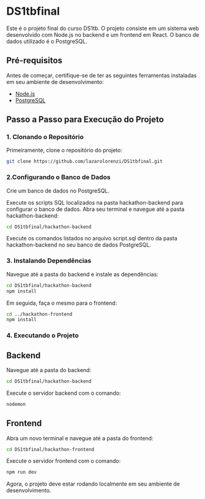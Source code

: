 # DS1tbfinal

Este é o projeto final do curso DS1tb. O projeto consiste em um sistema web desenvolvido com Node.js no backend e um frontend em React. O banco de dados utilizado é o PostgreSQL.

## Pré-requisitos

Antes de começar, certifique-se de ter as seguintes ferramentas instaladas em seu ambiente de desenvolvimento:

- [Node.js](https://nodejs.org/)
- [PostgreSQL](https://www.postgresql.org/)

## Passo a Passo para Execução do Projeto

### 1. Clonando o Repositório

Primeiramente, clone o repositório do projeto:

```bash
git clone https://github.com/lazarolorenzi/DS1tbfinal.git
```

### 2.Configurando o Banco de Dados
Crie um banco de dados no PostgreSQL.

Execute os scripts SQL localizados na pasta hackathon-backend para configurar o banco de dados. Abra seu terminal e navegue até a pasta hackathon-backend:

```bash
cd DS1tbfinal/hackathon-backend
```
Execute os comandos listados no arquivo script.sql dentro da pasta hackathon-backend no seu banco de dados PostgreSQL.

### 3. Instalando Dependências
Navegue até a pasta do backend e instale as dependências:

```bash
cd DS1tbfinal/hackathon-backend
npm install
```
Em seguida, faça o mesmo para o frontend:

```bash
cd ../hackathon-frontend
npm install
```
### 4. Executando o Projeto
## Backend
Navegue até a pasta do backend:

```bash
cd DS1tbfinal/hackathon-backend
```
Execute o servidor backend com o comando:

```bash
nodemon
```
## Frontend
Abra um novo terminal e navegue até a pasta do frontend:

```bash
cd DS1tbfinal/hackathon-frontend
```
Execute o servidor frontend com o comando:

```bash
npm run dev
```
Agora, o projeto deve estar rodando localmente em seu ambiente de desenvolvimento.
